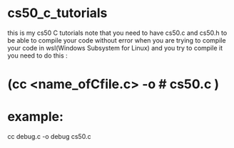 # cs50_c_tutorials
this is my cs50 C tutorials 
note that you need to have cs50.c and cs50.h to be able to compile your code without error
when you are trying to compile your code in wsl(Windows Subsystem for Linux) and you try to compile it you need to do this :
# (cc <name_ofCfile.c> -o # <name of make file> cs50.c )
 # example:
  cc debug.c -o debug cs50.c

